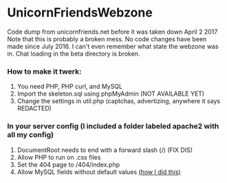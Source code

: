 # UnicornFriendsWebzone
Code dump from unicornfriends.net before it was taken down April 2 2017
Note that this is probably a broken mess. No code changes have been made since July 2016. I can't even remember what state the webzone was in. Chat loading in the beta directory is broken.

### How to make it twerk:

1. You need PHP, PHP curl, and MySQL
2. Import the skeleton.sql using phpMyAdmin (NOT AVAILABLE YET)
3. Change the settings in util.php (captchas, advertizing, anywhere it says REDACTED)

### In your server config (I included a folder labeled apache2 with all my config)

1. DocumentRoot needs to end with a forward slash (/) (FIX DIS)
2. Allow PHP to run on .css files
3. Set the 404 page to /404/index.php
4. Allow MySQL fields without default values [(how I did this)](http://tinyurl.com/1364defval)
